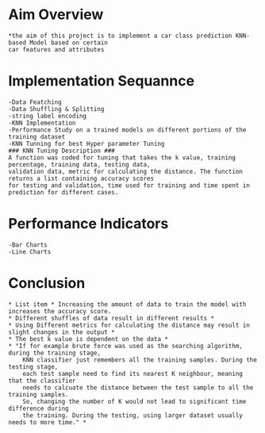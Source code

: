 # Aim Overview # 
	*the aim of this project is to implement a car class prediction KNN-based Model based on certain 
	car	features and attributes
# Implementation Sequannce #
	-Data Featching 
	-Data Shuffling & Splitting
	-string label encoding
	-KNN Implementation
	-Performance Study on a trained models on different portions of the training dataset
	-KNN Tunning for best Hyper parameter Tuning
	### KNN Tuning Description ###
	A function was coded for tuning that takes the k value, training percentage, training data, testing data,
	validation data, metric for calculating the distance. The function returns a list containing accuracy scores
	for testing and validation, time used for training and time spent in prediction for different cases. 
	
# Performance Indicators #
	-Bar Charts
	-Line Charts
	
# Conclusion #
	* List item * Increasing the amount of data to train the model with increases the accuracy score. 
	* Different shuffles of data result in different results *
	* Using Different metrics for calculating the distance may result in slight changes in the output *
	* The best k value is dependent on the data *
	* "If for example brute force was used as the searching algorithm, during the training stage, 
		KNN classifier just remembers all the training samples. During the testing stage,
		each test sample need to find its nearest K neighbour, meaning that the classifier 
		needs to calcuate the distance between the test sample to all the training samples.
		So, changing the number of K would not lead to significant time difference during 
		the training. During the testing, using larger dataset usually needs to more time." *
